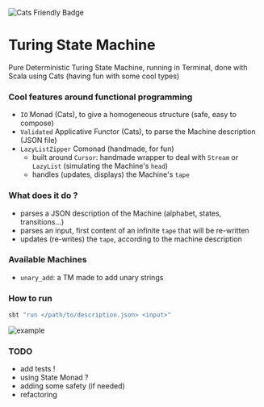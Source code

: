 ![Cats Friendly Badge](https://typelevel.org/cats/img/cats-badge-tiny.png)

Turing State Machine
=

Pure Deterministic Turing State Machine, running in Terminal, done with Scala using Cats (having fun with some cool types)

### Cool features around functional programming
 - `IO` Monad (Cats), to give a homogeneous structure (safe, easy to compose)
 - `Validated` Applicative Functor (Cats), to parse the Machine description (JSON file)
 - `LazyListZipper` Comonad (handmade, for fun)
   - built around `Cursor`: handmade wrapper to deal with `Stream` or `LazyList` (simulating the Machine's `head`)
   - handles (updates, displays) the Machine's `tape`

### What does it do ?
 - parses a JSON description of the Machine (alphabet, states, transitions...)
 - parses an input, first content of an infinite `tape` that will be re-written
 - updates (re-writes) the `tape`, according to the machine description

### Available Machines
 - `unary_add`: a TM made to add unary strings

### How to run
 ```bash
 sbt "run </path/to/description.json> <input>"
 ```
![example](https://i.ibb.co/VJn6sQh/Capture-d-e-cran-2019-08-13-a-19-01-45.png)

### TODO
 - add tests !
 - using State Monad ?
 - adding some safety (if needed)
 - refactoring
